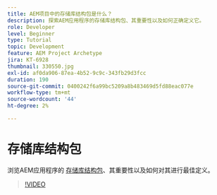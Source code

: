```yaml
---
title: AEM项目中的存储库结构包是什么？
description: 探索AEM应用程序的存储库结构包、其重要性以及如何正确定义它。
role: Developer
level: Beginner
type: Tutorial
topic: Development
feature: AEM Project Archetype
jira: KT-6928
thumbnail: 330550.jpg
exl-id: af0da906-87ea-4b52-9c9c-343fb29d3fcc
duration: 190
source-git-commit: 0400242f6a99bc5209a8b483469d5fd88eac077e
workflow-type: tm+mt
source-wordcount: '44'
ht-degree: 2%

---
```


# 存储库结构包

浏览AEM应用程序的 [存储库结构包](https://experienceleague.adobe.com/docs/experience-manager-cloud-service/implementing/developing/repository-structure-package.html)、其重要性以及如何对其进行最佳定义。

>[!VIDEO](https://video.tv.adobe.com/v/330550?quality=12&learn=on)
